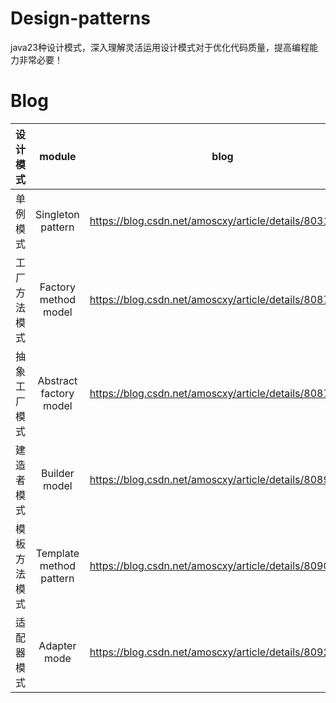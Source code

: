 # Design-patterns
java23种设计模式，深入理解灵活运用设计模式对于优化代码质量，提高编程能力非常必要！

# Blog
|设计模式|module|blog|
|:--:|:--:|:--:|
|单例模式|Singleton pattern|https://blog.csdn.net/amoscxy/article/details/80311448|
|工厂方法模式|Factory method model|https://blog.csdn.net/amoscxy/article/details/80875000|
|抽象工厂模式|Abstract factory model|https://blog.csdn.net/amoscxy/article/details/80876635|
|建造者模式|Builder model|https://blog.csdn.net/amoscxy/article/details/80893383|
|模板方法模式|Template method pattern|https://blog.csdn.net/amoscxy/article/details/80907740|
|适配器模式|Adapter mode|https://blog.csdn.net/amoscxy/article/details/80921945|